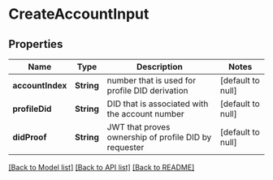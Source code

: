 # CreateAccountInput

## Properties

| Name             | Type       | Description                                           | Notes             |
| ---------------- | ---------- | ----------------------------------------------------- | ----------------- |
| **accountIndex** | **String** | number that is used for profile DID derivation        | [default to null] |
| **profileDid**   | **String** | DID that is associated with the account number        | [default to null] |
| **didProof**     | **String** | JWT that proves ownership of profile DID by requester | [default to null] |

[[Back to Model list]](../README.md#documentation-for-models) [[Back to API list]](../README.md#documentation-for-api-endpoints) [[Back to README]](../README.md)
